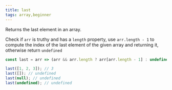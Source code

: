 ```yaml
---
title: last
tags: array,beginner
---
```


Returns the last element in an array.

Check if `arr` is truthy and has a `length` property, use `arr.length - 1` to
compute the index of the last element of the given array and returning it,
otherwise return `undefined`

```js
const last = arr => (arr && arr.length ? arr[arr.length - 1] : undefined);
```

```js
last([1, 2, 3]); // 3
last([]); // undefined
last(null); // undefined
last(undefined); // undefined
```
